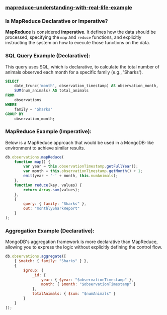 ### [mapreduce-understanding-with-real-life-example](https://www.geeksforgeeks.org/mapreduce-understanding-with-real-life-example/)

### Is MapReduce Declarative or Imperative?
**MapReduce** is considered **imperative**. It defines how the data should be processed, specifying the `map` and `reduce` functions, and explicitly instructing the system on how to execute those functions on the data.

### SQL Query Example (Declarative):
This query uses SQL, which is declarative, to calculate the total number of animals observed each month for a specific family (e.g., 'Sharks').

```sql
SELECT
    date_trunc('month', observation_timestamp) AS observation_month,
    SUM(num_animals) AS total_animals
FROM
    observations
WHERE
    family = 'Sharks'
GROUP BY
    observation_month;
```

### MapReduce Example (Imperative):
Below is a MapReduce approach that would be used in a MongoDB-like environment to achieve similar results.

```javascript
db.observations.mapReduce(
    function map() {
        var year = this.observationTimestamp.getFullYear();
        var month = this.observationTimestamp.getMonth() + 1;
        emit(year + '-' + month, this.numAnimals);
    },
    function reduce(key, values) {
        return Array.sum(values);
    },
    {
        query: { family: "Sharks" },
        out: "monthlySharkReport"
    }
);
```

### Aggregation Example (Declarative):
MongoDB's aggregation framework is more declarative than MapReduce, allowing you to express the logic without explicitly defining the control flow.

```javascript
db.observations.aggregate([
    { $match: { family: "Sharks" } },
    {
        $group: {
            _id: {
                year: { $year: "$observationTimestamp" },
                month: { $month: "$observationTimestamp" }
            },
            totalAnimals: { $sum: "$numAnimals" }
        }
    }
]);
```


